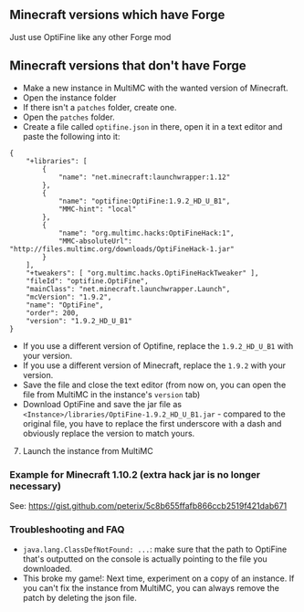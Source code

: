 ## Minecraft versions which have Forge

Just use OptiFine like any other Forge mod

## Minecraft versions that don't have Forge

* Make a new instance in MultiMC with the wanted version of Minecraft.
* Open the instance folder
* If there isn't a `patches` folder, create one.
* Open the `patches` folder.
* Create a file called `optifine.json` in there, open it in a text editor and paste the following into it:
```
{
    "+libraries": [
        {
            "name": "net.minecraft:launchwrapper:1.12"
        },
        {
            "name": "optifine:OptiFine:1.9.2_HD_U_B1",
            "MMC-hint": "local"
        },
        {
            "name": "org.multimc.hacks:OptiFineHack:1",
            "MMC-absoluteUrl": "http://files.multimc.org/downloads/OptiFineHack-1.jar"
        }
    ],
    "+tweakers": [ "org.multimc.hacks.OptiFineHackTweaker" ],
    "fileId": "optifine.OptiFine",
    "mainClass": "net.minecraft.launchwrapper.Launch",
    "mcVersion": "1.9.2",
    "name": "OptiFine",
    "order": 200,
    "version": "1.9.2_HD_U_B1"
}
```
* If you use a different version of Optifine, replace the `1.9.2_HD_U_B1` with your version.
* If you use a different version of Minecraft, replace the `1.9.2` with your version.
* Save the file and close the text editor (from now on, you can open the file from MultiMC in the instance's `version` tab)
* Download OptiFine and save the jar file as `<Instance>/libraries/OptiFine-1.9.2_HD_U_B1.jar` - compared to the original file, you have to replace the first underscore with a dash and obviously replace the version to match yours.
7. Launch the instance from MultiMC

### Example for Minecraft 1.10.2 (extra hack jar is no longer necessary)

See:
https://gist.github.com/peterix/5c8b655ffafb866ccb2519f421dab671

### Troubleshooting and FAQ

* `java.lang.ClassDefNotFound: ...`: make sure that the path to OptiFine that's outputted on the console is actually pointing to the file you downloaded.
* This broke my game!: Next time, experiment on a copy of an instance. If you can't fix the instance from MultiMC, you can always remove the patch by deleting the json file.
